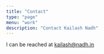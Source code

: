 ```yaml
---
title: "Contact"
type: "page"
menu: "work"
description: "Contact Kailash Nadh"
---
```


I can be reached at <a href="mailto:kailash&#084;nadh.in">kailash@nadh.in</a>
